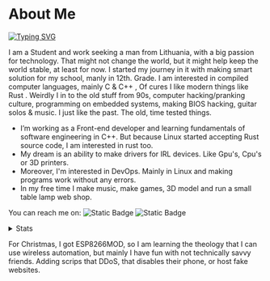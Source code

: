 # About Me

[![Typing SVG](https://readme-typing-svg.demolab.com?font=Fira+Code&pause=1000&color=FF8C00&center=true&vCenter=true&width=435&lines=I+am+Justinas+Stank%C5%ABnas;Software+Developer%2C+Game+Developer;BackEnd+Developer%2C+3D+Art's;Computer+Grathics%2C+Automation;And+Shell+Scripts)](https://git.io/typing-svg)

I am a Student and work seeking a man from Lithuania, with a big passion for technology. That might not change the world, but it might help keep the world stable, at least for now. I started my journey in it with making smart solution for my school, manly in 12th. Grade. I am interested in compiled computer languages, mainly C & C++ , Of cures I like modern things like Rust . Weirdly I in to the old stuff from 90s, computer hacking/pranking culture, programming on embedded systems, making BIOS hacking, guitar solos & music. I just like the past. The old, time tested things.

* I’m working as a Front-end developer and learning fundamentals of software engineering in C++. But because Linux started accepting Rust source code, I am interested in rust too.
* My dream is an ability to make drivers for IRL devices. Like Gpu's, Cpu's or 3D printers.
* Moreover, I'm interested in DevOps. Mainly in Linux and making programs work without any errors.
* In my free time I make music, make games, 3D model and run a small table lamp web shop.

You can reach me on:
![Static Badge](https://img.shields.io/badge/linkedin-Find%20me-0077B5?style=flat)
![Static Badge](https://img.shields.io/badge/My%20email-%20IamJustStan%40hotmail.com-f28500?style=flat)

<details>

<summary>Stats</summary>

![Justinas's GitHub stats](https://github-readme-stats.vercel.app/api?username=justpause&show_icons=true&include_all_commits&theme=slateorange&include_all_commits=true)

![Justinas's GitHub Most Used Languages](https://github-readme-stats.vercel.app/api/top-langs/?username=justpause&include_all_commits&langs_count=8&theme=slateorange)

![Justinas's GitHub Data Dump](https://github-profile-summary-cards.vercel.app/api/cards/profile-details?username=Justpause&theme=slateorange)

</details>

For Christmas, I got ESP8266MOD, so I am learning the theology that I can use wireless automation, but mainly I have fun with not technically savvy friends. Adding scrips that DDoS, that disables their phone, or host fake websites.
